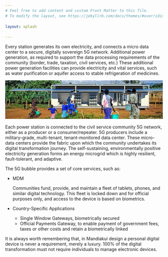 ```yaml
---
# Feel free to add content and custom Front Matter to this file.
# To modify the layout, see https://jekyllrb.com/docs/themes/#overriding-theme-defaults

layout: splash

---
```

Every station generates its own electricity, and connects a
micro data center to a secure, digitally sovereign 5G network.
Additional power generation, as required to support the data
processing requirements of the community (border, trade, taxation,
civil services, etc.)  These additional power generation facilities
can provide electricity and vital services, such as water purification
or aquifer access to stable refrigeration of medicines.

![Civil Service](/assets/images/humanitarian-2.jpg)

Each power station is connected to the civil service community 5G
network, either as a producer or a consumer/repeater.  5G producers include
a military-grade, multi-tenant, tenant-monitored data center.  These
micro-data centers provide the fabric upon which the community undertakes
its digital transformation journey.  The self-sustaining, environmentally
positive electricity generation forms an energy microgrid which is highly
resilient, fault-tolerant, and adaptive.

The 5G bubble provides a set of core services, such as:

* MDM

  Communities fund, provide, and maintain a fleet of tablets, phones, and
  similar digital technology.  This fleet is locked down and for official
  purposes only, and access to the device is based on biometrics.

* Country-Specific Applications

   * Single Window Gateways, biometrically secured
   * Official Payments Gateway, to enable payment of government fees, taxes
     or other costs and retain a biometrically linked

It is always worth remembering that, in Mandiakui design a personal digital
device is never a requirement, merely a luxury.  100% of the digital
transformation must not require individuals to manage electronic devices.
